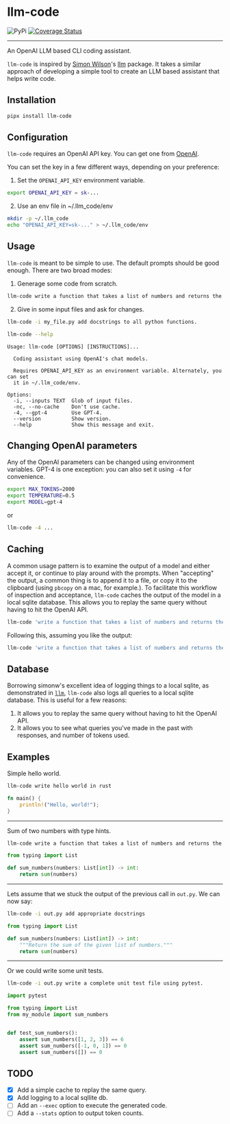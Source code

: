 # llm-code

![PyPi](https://img.shields.io/pypi/v/llm-code?color=green)
[![Coverage Status](https://coveralls.io/repos/github/radoshi/llm-code/badge.svg?branch=main)](https://coveralls.io/github/radoshi/llm-code?branch=main)

---

An OpenAI LLM based CLI coding assistant.

`llm-code` is inspired by
[Simon Wilson](https://simonwillison.net/2023/May/18/cli-tools-for-llms/)'s
[llm](https://github.com/simonw/llm) package. It takes a similar approach of developing
a simple tool to create an LLM based assistant that helps write code.

## Installation

```bash
pipx install llm-code
```

## Configuration

`llm-code` requires an OpenAI API key. You can get one from [OpenAI](https://openai.com/).

You can set the key in a few different ways, depending on your preference:

1. Set the `OPENAI_API_KEY` environment variable.

```bash
export OPENAI_API_KEY = sk-...
```

2. Use an env file in ~/.llm_code/env

```bash
mkdir -p ~/.llm_code
echo "OPENAI_API_KEY=sk-..." > ~/.llm_code/env
```

## Usage

`llm-code` is meant to be simple to use. The default prompts should be good enough. There are two broad modes:

1. Generage some code from scratch.

```bash
llm-code write a function that takes a list of numbers and returns the sum of the numbers in python. Add type hints.
```

2. Give in some input files and ask for changes.

```bash
llm-code -i my_file.py add docstrings to all python functions.
```

```bash
llm-code --help
```

```
Usage: llm-code [OPTIONS] [INSTRUCTIONS]...

  Coding assistant using OpenAI's chat models.

  Requires OPENAI_API_KEY as an environment variable. Alternately, you can set
  it in ~/.llm_code/env.

Options:
  -i, --inputs TEXT  Glob of input files.
  -nc, --no-cache    Don't use cache.
  -4, --gpt-4        Use GPT-4.
  --version          Show version.
  --help             Show this message and exit.
```

## Changing OpenAI parameters

Any of the OpenAI parameters can be changed using environment variables. GPT-4 is one exception: you can also set it using `-4` for convenience.

```bash
export MAX_TOKENS=2000
export TEMPERATURE=0.5
export MODEL=gpt-4
```

or

```bash
llm-code -4 ...
```

## Caching

A common usage pattern is to examine the output of a model and either accept it, or continue to play around with the prompts. When "accepting" the output, a common thing is to append it to a file, or copy it to the clipboard (using `pbcopy` on a mac, for example.). To facilitate this workflow of inspection and acceptance, `llm-code` caches the output of the model in a local sqlite database. This allows you to replay the same query without having to hit the OpenAI API.

```bash
llm-code 'write a function that takes a list of numbers and returns the sum of the numbers in python. Add type hints.'
```

Following this, assuming you like the output:

```bash
llm-code 'write a function that takes a list of numbers and returns the sum of the numbers in python. Add type hints.' > sum.py
```

## Database

Borrowing simonw's excellent idea of logging things to a local sqlite, as demonstrated in [`llm`](https://github.com/simonw/llm), `llm-code` also logs all queries to a local sqlite database. This is useful for a few reasons:

1. It allows you to replay the same query without having to hit the OpenAI API.
2. It allows you to see what queries you've made in the past with responses, and number of tokens used.

## Examples

Simple hello world.

```bash
llm-code write hello world in rust
```

```rust
fn main() {
    println!("Hello, world!");
}
```

---

Sum of two numbers with type hints.

```bash
llm-code write a function that takes a list of numbers and returns the sum of the numbers in python. Add type hints.
```

```python
from typing import List

def sum_numbers(numbers: List[int]) -> int:
    return sum(numbers)
```

---

Lets assume that we stuck the output of the previous call in `out.py`. We can now say:

```bash
llm-code -i out.py add appropriate docstrings
```

```python
from typing import List

def sum_numbers(numbers: List[int]) -> int:
    """Return the sum of the given list of numbers."""
    return sum(numbers)
```

---

Or we could write some unit tests.

```bash
llm-code -i out.py write a complete unit test file using pytest.
```

```python
import pytest

from typing import List
from my_module import sum_numbers


def test_sum_numbers():
    assert sum_numbers([1, 2, 3]) == 6
    assert sum_numbers([-1, 0, 1]) == 0
    assert sum_numbers([]) == 0
```

## TODO

- [X] Add a simple cache to replay the same query.
- [X] Add logging to a local sqllite db.
- [ ] Add an `--exec` option to execute the generated code.
- [ ] Add a `--stats` option to output token counts.
